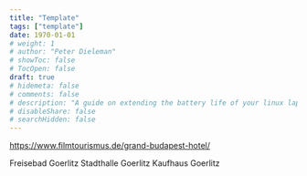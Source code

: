 ```yaml
---
title: "Template"
tags: ["template"]
date: 1970-01-01
# weight: 1
# author: "Peter Dieleman"
# showToc: false
# TocOpen: false
draft: true
# hidemeta: false
# comments: false
# description: "A guide on extending the battery life of your linux laptop"
# disableShare: false
# searchHidden: false
---
```


https://www.filmtourismus.de/grand-budapest-hotel/

Freisebad Goerlitz
Stadthalle Goerlitz
Kaufhaus Goerlitz


